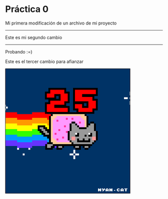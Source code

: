 # Práctica 0

Mi primera modificación de 
un archivo de mi proyecto

**************************
Este es mi segundo cambio
**************************
Probando :=)

Este es el tercer cambio para afianzar

![](Ejercicio2-img1.gif)